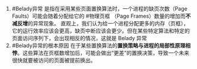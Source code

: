 1. #Belady异常 是指在采用某些页面置换算法时，一个进程的缺页次数（Page Faults）可能会随着分配给它的 #物理页框 （Page Frames）数量的增加而**不减反增**的异常现象。
	直观上，我们认为给一个进程分配更多的内存（页框），它的运行效率应该会更高，缺页中断应该会更少。但在某些特定算法和特定的页面访问序列下，会出现相反的情况，这就是 Belady 异常
2. #Belady异常的根本原因 
	在于某些置换算法的**置换策略与进程的局部性原理相悖**。这些算法在页框数增加后，可能会做出“更差”的置换决策，导致一个未来很快就要被访问的页面被提前换出。